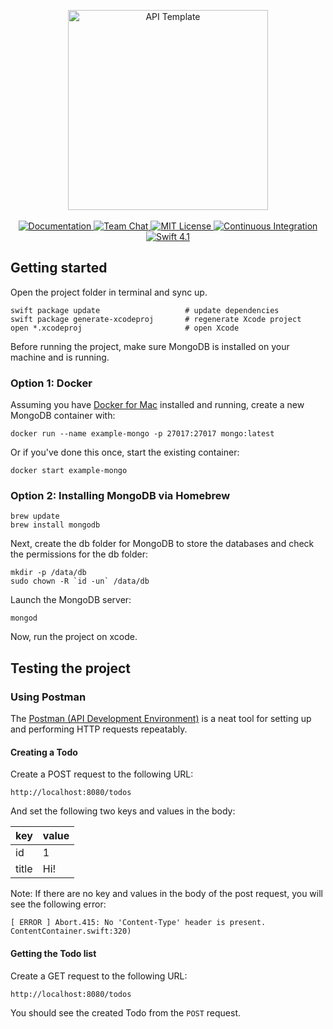 <p align="center">
    <img src="https://user-images.githubusercontent.com/1342803/36623515-7293b4ec-18d3-11e8-85ab-4e2f8fb38fbd.png" width="320" alt="API Template">
    <br>
    <br>
    <a href="http://docs.vapor.codes/3.0/">
        <img src="http://img.shields.io/badge/read_the-docs-2196f3.svg" alt="Documentation">
    </a>
    <a href="https://discord.gg/vapor">
        <img src="https://img.shields.io/discord/431917998102675485.svg" alt="Team Chat">
    </a>
    <a href="LICENSE">
        <img src="http://img.shields.io/badge/license-MIT-brightgreen.svg" alt="MIT License">
    </a>
    <a href="https://circleci.com/gh/vapor/api-template">
        <img src="https://circleci.com/gh/vapor/api-template.svg?style=shield" alt="Continuous Integration">
    </a>
    <a href="https://swift.org">
        <img src="http://img.shields.io/badge/swift-4.1-brightgreen.svg" alt="Swift 4.1">
    </a>
</center>

## Getting started

Open the project folder in terminal and sync up.

```
swift package update                   # update dependencies
swift package generate-xcodeproj       # regenerate Xcode project
open *.xcodeproj                       # open Xcode
```

Before running the project, make sure MongoDB is installed on your machine and is running.

### Option 1: Docker

Assuming you have [Docker for Mac](https://store.docker.com/editions/community/docker-ce-desktop-mac) installed and running, create a new MongoDB container with:

```
docker run --name example-mongo -p 27017:27017 mongo:latest
```

Or if you've done this once, start the existing container:

```
docker start example-mongo
```

### Option 2: Installing MongoDB via Homebrew

```
brew update
brew install mongodb
```

Next, create the db folder for MongoDB to store the databases and check the permissions for the db folder:

```
mkdir -p /data/db
sudo chown -R `id -un` /data/db
```

Launch the MongoDB server:
```
mongod
```

Now, run the project on xcode.

## Testing the project

### Using Postman

The [Postman (API Development Environment)](https://www.getpostman.com/) is a neat tool for setting up and performing HTTP requests repeatably.

#### Creating a Todo

Create a POST request to the following URL: 
```
http://localhost:8080/todos
```

And set the following two keys and values in the body:

| key   | value |
| ----- | ----- |
|  id   | 1     |
| title | Hi! |

Note: If there are no key and values in the body of the post request, you will see the following error:
```
[ ERROR ] Abort.415: No 'Content-Type' header is present. ContentContainer.swift:320)
```

#### Getting the Todo list

Create a GET request to the following URL:
```
http://localhost:8080/todos
```

You should see the created Todo from the `POST` request.
